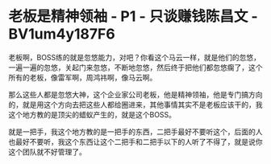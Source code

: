 # 老板是精神领袖 - P1 - 只谈赚钱陈昌文 - BV1um4y187F6

老板啊，BOSS练的就是忽悠能力，对吧？你看这个马云一样，就是他们的忽悠，一遍一遍的忽悠，关起门来忽悠，不断地忽悠，然后终于把他们都忽悠瘸了，这个所有的老板，像雷军啊，周鸿祎啊，像马云啊。

那么这些人都是忽悠大神，这个企业家公司老板，他是精神领袖，他是专门搞方向的，就是用这个方向去把这些人都给圈进来，其他事情其实不是老板应该干的，我这个地方教的是顶尖的蜡蚁产生的，就是这个BOSS。

就是一把手，我这个地方教的是一把手的东西，二把手最好不要听这个，后面的人也最好不要听，我这个东西让这个二把手和二把手以下的人听了不得了，就是说你这个团队就不好管理了。

